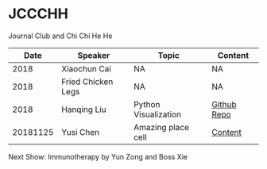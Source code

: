 # JCCCHH
Journal Club and Chi Chi He He

Date | Speaker | Topic	| Content
---- | ------- | ----- | -------
2018 | Xiaochun Cai | NA | NA
2018 | Fried Chicken Legs | NA | NA
2018 | Hanqing Liu	| Python Visualization | [Github Repo](https://github.com/lhqing/python_visualization)
20181125 | Yusi Chen | Amazing place cell | [Content](2018-11-25-Yusi-Chen)

Next Show:
Immunotherapy by Yun Zong and Boss Xie


